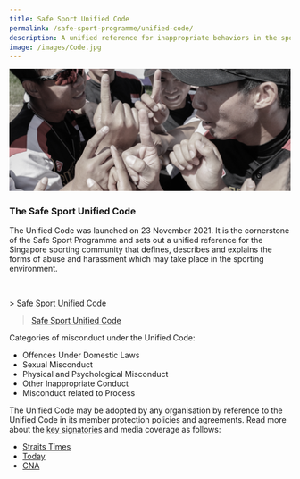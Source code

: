 ```yaml
---
title: Safe Sport Unified Code
permalink: /safe-sport-programme/unified-code/
description: A unified reference for inappropriate behaviors in the sporting environment
image: /images/Code.jpg
---
```

![Alt text for image on Isomer site](/images/softball.png)
### **The Safe Sport Unified Code**

The Unified Code was launched on 23 November 2021. It is the cornerstone of the Safe Sport Programme and sets out a unified reference for the Singapore sporting community that defines, describes and explains the forms of abuse and harassment which may take place in the sporting environment.

<br>

&gt; [Safe Sport Unified Code](/files/Safe%20Sport%20Unified%20Code%20v4.pdf)

<blockquote><a href="/files/Safe%20Sport%20Unified%20Code%20v4.pdf">Safe Sport Unified Code</a></blockquote>
	

Categories of misconduct under the Unified Code:
* Offences Under Domestic Laws
* Sexual Misconduct
* Physical and Psychological Misconduct
* Other Inappropriate Conduct
* Misconduct related to Process


The Unified Code may be adopted by any organisation by reference to the Unified Code in its member protection policies and agreements. Read more about the [key signatories](https://www.safesport.sg/safe-sport-programme/key-signatories) and media coverage as follows:
* [Straits Times](https://www.straitstimes.com/sport/safe-sport-commission-launches-safe-sport-unified-code)
* [Today](https://www.todayonline.com/singapore/first-set-safe-sport-rules-covering-sexual-misconduct-psychological-abuse-launched-all)
* [CNA](https://www.youtube.com/watch?v=_gpmpZE_9F4)
